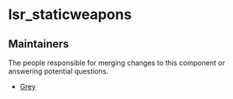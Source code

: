 lsr_staticweapons
=================

## Maintainers

The people responsible for merging changes to this component or answering potential questions.

- [Grey](https://github.com/Grey-Soldierman)
